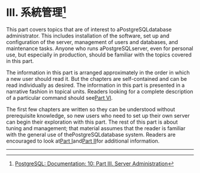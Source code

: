# III. 系統管理[^1]

This part covers topics that are of interest to aPostgreSQLdatabase administrator. This includes installation of the software, set up and configuration of the server, management of users and databases, and maintenance tasks. Anyone who runs aPostgreSQLserver, even for personal use, but especially in production, should be familiar with the topics covered in this part.

The information in this part is arranged approximately in the order in which a new user should read it. But the chapters are self-contained and can be read individually as desired. The information in this part is presented in a narrative fashion in topical units. Readers looking for a complete description of a particular command should see[Part VI](https://www.postgresql.org/docs/10/static/reference.html).

The first few chapters are written so they can be understood without prerequisite knowledge, so new users who need to set up their own server can begin their exploration with this part. The rest of this part is about tuning and management; that material assumes that the reader is familiar with the general use of thePostgreSQLdatabase system. Readers are encouraged to look at[Part I](https://www.postgresql.org/docs/10/static/tutorial.html)and[Part II](https://www.postgresql.org/docs/10/static/sql.html)for additional information.

---



[^1]:  [PostgreSQL: Documentation: 10: Part III. Server Administration](https://www.postgresql.org/docs/10/static/admin.html)

